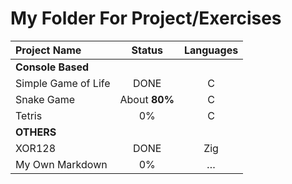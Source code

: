 # My Folder For Project/Exercises

| Project Name | Status | Languages |                   
| :----------- | :-------------: | :------:|
| **Console Based**      |||
| Simple Game of Life 	 | DONE | C |
| Snake Game	      	 |About **80%**| C |
| Tetris 		 | 0% | C |
| **OTHERS**		 |||
| XOR128                 | DONE | Zig |
| My Own Markdown        | 0% | … |



<!--
	$$
	\sum_{i=1}^n i = \frac{n(n+1)}{2}
	$$
-->
